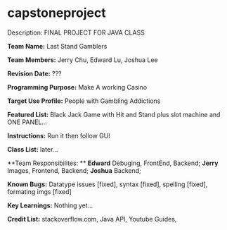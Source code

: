 # capstoneproject
Description: 
FINAL PROJECT FOR JAVA CLASS

**Team Name:** Last Stand Gamblers

**Team Members:** Jerry Chu, Edward Lu, Joshua Lee

**Revision Date:** ???

**Programming Purpose:** Make A working Casino

**Target Use Profile:** People with Gambling Addictions

**Featured List:** Black Jack Game with Hit and Stand plus slot machine and ONE PANEL...

**Instructions:** Run it then follow GUI

**Class List:** later...

**Team Responsibilites: ** **Edward** Debuging, FrontEnd, Backend; **Jerry** Images, Frontend, Backend; **Joshua** Backend;

**Known Bugs:** Datatype issues [fixed], syntax [fixed], spelling [fixed], formating imgs [fixed]

**Key Learnings:** Nothing yet...

**Credit List:** stackoverflow.com, Java API, Youtube Guides, 





